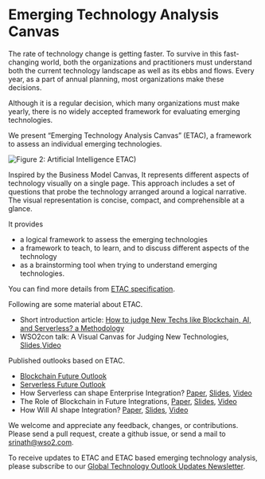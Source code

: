 # Emerging Technology Analysis Canvas

The rate of technology change is getting faster. To survive in this fast-changing world, both the organizations and practitioners must understand both the current technology landscape as well as its ebbs and flows. Every year, as a part of annual planning, most organizations make these decisions.

Although it is a regular decision, which many organizations must make yearly, there is no widely accepted framework for evaluating emerging technologies.

We present “Emerging Technology Analysis Canvas” (ETAC), a framework to assess an individual emerging technologies. 

![Figure 2: Artificial Intelligence ETAC)](https://raw.githubusercontent.com/wso2/ETAC/master/images/etac-ai-outlook-v2.png)


 Inspired by the Business Model Canvas, It represents different aspects of technology visually on a single page. This approach includes a set of questions that probe the technology arranged around a logical narrative. The visual representation is concise, compact, and comprehensible at a glance. 

It provides 
* a logical framework to assess the emerging technologies
* a framework to teach, to learn, and to discuss different aspects of the technology
* as a brainstorming tool when trying to understand emerging technologies.

You can find more details from [ETAC specification](https://github.com/wso2/ETAC/blob/master/ETAC.md). 

Following are some material about ETAC. 
* Short introduction article: [How to judge New Techs like Blockchain, AI, and Serverless? a Methodology](https://hackernoon.com/etac-a-visual-canvas-for-assessing-technologies-e73b7f5c3990)
* WSO2con talk: A Visual Canvas for Judging New Technologies, [Slides](https://www.slideshare.net/hemapani/a-visual-canvas-for-judging-new-technologies),[Video](https://www.youtube.com/watch?v=4RtbHgBqUJc)

Published outlooks based on ETAC. 
* [Blockchain Future Outlook](https://peerj.com/preprints/27529/)
* [Serverless Future Outlook](https://github.com/wso2/ETAC/blob/master/outlooks/serverless_outlook.md)
* How Serverless can shape Enterprise Integration? [Paper](https://github.com/wso2/ETAC/blob/master/outlooks/serverless4integration_outlook.md), [Slides](https://www.slideshare.net/hemapani/future-of-serverless-144521841), [Video](https://wso2.com/library/webinars/2019/05/the-future-of-serverless/)
* The Role of Blockchain in Future Integrations, [Paper](https://github.com/wso2/ETAC/blob/master/outlooks/blockchain4integration_outlook.md), [Slides](https://www.slideshare.net/hemapani/the-role-of-blockchain-in-future), [Video](https://wso2.com/library/webinars/2019/08/the-role-of-blockchain-in-future-integrations/)
* How Will AI shape Integration? [Paper](https://github.com/wso2/ETAC/blob/master/outlooks/AI4Integration_outlook.md), [Slides](https://www.slideshare.net/hemapani/how-would-ai-shape-future-integrations), [Video](https://wso2.com/library/webinars/2019/08/how-would-ai-shape-future-integrations/)




We welcome and appreciate any feedback, changes, or contributions. Please send a pull request, create a github issue, or send a mail to srinath@wso2.com. 

To receive updates to ETAC and ETAC based emerging technology analysis, please subscribe to our [Global Technology Outlook Updates Newsletter](https://wso2.com/subscribe/global-technology-outlook-update).  
